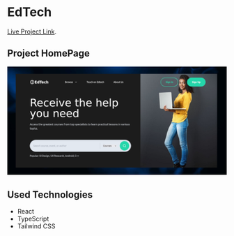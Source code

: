 # EdTech

[Live Project Link](https://github.com/facebook/create-react-app).

## Project HomePage

<img src='./src/img/EdTech.png' alt='line'>

## Used Technologies

- React
- TypeScript
- Tailwind CSS

